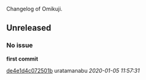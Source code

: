 
Changelog of Omikuji.

## Unreleased
### No issue

**first commit**


[de4e1d4c072501b](https://github.com/mabubu0203/Omikuji/commit/de4e1d4c072501b) uratamanabu *2020-01-05 11:57:31*


 